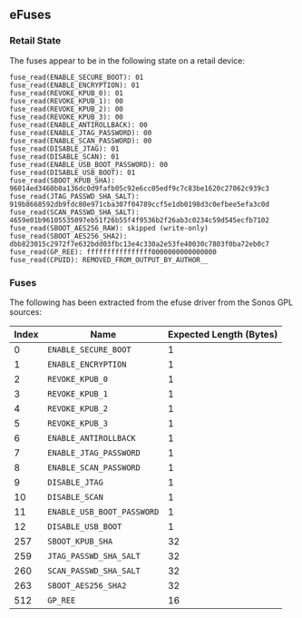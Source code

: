 ## eFuses

### Retail State

The fuses appear to be in the following state on a retail device:

```
fuse_read(ENABLE_SECURE_BOOT): 01
fuse_read(ENABLE_ENCRYPTION): 01
fuse_read(REVOKE_KPUB_0): 01
fuse_read(REVOKE_KPUB_1): 00
fuse_read(REVOKE_KPUB_2): 00
fuse_read(REVOKE_KPUB_3): 00
fuse_read(ENABLE_ANTIROLLBACK): 00
fuse_read(ENABLE_JTAG_PASSWORD): 00
fuse_read(ENABLE_SCAN_PASSWORD): 00
fuse_read(DISABLE_JTAG): 01
fuse_read(DISABLE_SCAN): 01
fuse_read(ENABLE_USB_BOOT_PASSWORD): 00
fuse_read(DISABLE_USB_BOOT): 01
fuse_read(SBOOT_KPUB_SHA):
96014ed3460b0a136dc0d9fafb05c92e6cc05edf9c7c83be1620c27062c939c3
fuse_read(JTAG_PASSWD_SHA_SALT):
919b8668592db9fdc80e971cba307f04789ccf5e1db0198d3c0efbee5efa3c0d
fuse_read(SCAN_PASSWD_SHA_SALT):
4659e01b96105535097eb51f26b55f4f9536b2f26ab3c0234c59d545ecfb7102
fuse_read(SBOOT_AES256_RAW): skipped (write-only)
fuse_read(SBOOT_AES256_SHA2):
dbb823015c2972f7e632bdd03fbc13e4c330a2e53fe40030c7803f0ba72eb0c7
fuse_read(GP_REE): ffffffffffffffff0000000000000000
fuse_read(CPUID): REMOVED_FROM_OUTPUT_BY_AUTHOR__
```

### Fuses

The following has been extracted from the efuse driver from the Sonos GPL
sources:

|Index|Name|Expected Length (Bytes)|
|-|-|-|
|0|`ENABLE_SECURE_BOOT`|1|
|1|`ENABLE_ENCRYPTION`|1|
|2|`REVOKE_KPUB_0`|1|
|3|`REVOKE_KPUB_1`|1|
|4|`REVOKE_KPUB_2`|1|
|5|`REVOKE_KPUB_3`|1|
|6|`ENABLE_ANTIROLLBACK`|1|
|7|`ENABLE_JTAG_PASSWORD`|1|
|8|`ENABLE_SCAN_PASSWORD`|1|
|9|`DISABLE_JTAG`|1|
|10|`DISABLE_SCAN`|1|
|11|`ENABLE_USB_BOOT_PASSWORD`|1|
|12|`DISABLE_USB_BOOT`|1|
|257|`SBOOT_KPUB_SHA`|32|
|259|`JTAG_PASSWD_SHA_SALT`|32|
|260|`SCAN_PASSWD_SHA_SALT`|32|
|263|`SBOOT_AES256_SHA2`|32|
|512|`GP_REE`|16|

